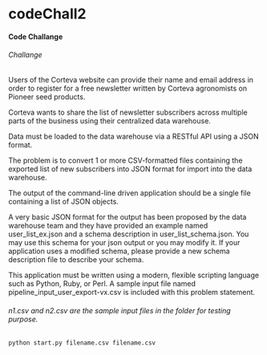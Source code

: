 # codeChall2
#### Code Challange

###### Challange 

Users of the Corteva website can provide their name and email address in order to register for a free newsletter written by Corteva agronomists on Pioneer seed products. 

Corteva wants to share the list of newsletter subscribers across multiple parts of the business using their centralized data warehouse. 

Data must be loaded to the data warehouse via a RESTful API using a JSON format. 

The problem is to convert 1 or more CSV-formatted files containing the exported list of new subscribers into JSON format for import into the data warehouse. 

The output of the command-line driven application should be a single file containing a list of JSON objects. 

A very basic JSON format for the output has been proposed by the data warehouse team and they have provided an example named user_list_ex.json and a schema description in user_list_schema.json. You may use this schema for your json output or you may modify it. If your application uses a modified schema, please provide a new schema description file to describe your schema.

This application must be written using a modern, flexible scripting language such as Python, Ruby, or Perl. A sample input file named pipeline_input_user_export-vx.csv is included with this problem statement.


###### n1.csv and n2.csv are the sample input files in the folder for testing purpose.

```
python start.py filename.csv filename.csv
```

